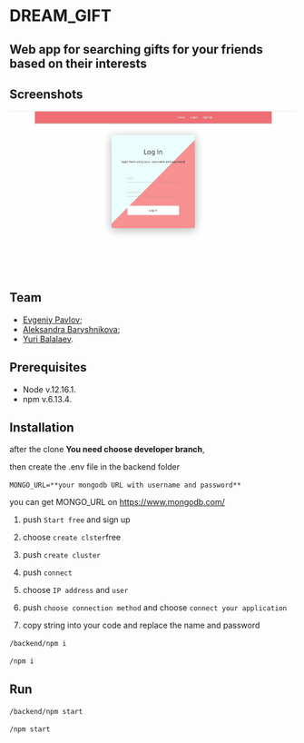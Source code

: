 
# DREAM_GIFT
<h2>Web app for searching gifts for your friends based on their interests</h2>

## Screenshots
![Gif](/public/DreamGift.gif)

## Team
- [Evgeniy Pavlov](https://github.com/Malevich930);
- [Aleksandra Baryshnikova](https://github.com/lexie0428);
- [Yuri Balalaev](https://github.com/yuriy2020).

## **Prerequisites**
* Node v.12.16.1.
* npm v.6.13.4.

## **Installation**

after the clone **You need choose developer branch**,

 then create the .env file in the backend folder

`MONGO_URL=**your mongodb URL with username and password**`

you can get MONGO_URL on https://www.mongodb.com/

1. push `Start free` and sign up

2. choose `create clster`free

3. push `create cluster`

4. push `connect`

5. choose `IP address` and `user`

6. push `choose connection method` and choose `connect your application`

7. copy string into your code and replace the name and password

`/backend/npm i`

`/npm i`


## **Run**
`/backend/npm start`

`/npm start`
